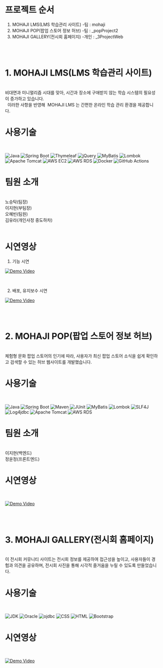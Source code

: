 # 프로젝트 순서

1. MOHAJI LMS(LMS 학습관리 사이트) -팀 : mohaji
2. MOHAJI POP(팝업 스토어 정보 허브) -팀 : _popProject2
3. MOHAJI GALLERY(전시회 홈페이지) -개인 : _3ProjectWeb

<br>
<br>

# 1. MOHAJI LMS(LMS 학습관리 사이트)
<br>
비대면과 미니멀리즘 시대를 맞아, 시간과 장소에 구애받지 않는 학습 시스템의 필요성이 증가하고 있습니다.<br> 
이러한 사항을 반영해  MOHAJI LMS 는 간편한 온라인 학습 관리 환경을 제공합니다.
<br>

# 사용기술
<br>

![Java](https://img.shields.io/badge/java-%23FC4C02?style=for-the-badge&logo=java&logoColor=white) <!-- Java -->
![Spring Boot](https://img.shields.io/badge/Spring%20Boot-%236DB33F?style=for-the-badge&logo=springboot&logoColor=white) <!-- Spring Boot -->
![Thymeleaf](https://img.shields.io/badge/Thymeleaf-%23004B49?style=for-the-badge&logo=thymeleaf&logoColor=white) <!-- Thymeleaf -->
![jQuery](https://img.shields.io/badge/jQuery-%23076EAA?style=for-the-badge&logo=jquery&logoColor=white) <!-- jQuery -->
![MyBatis](https://img.shields.io/badge/MyBatis-%23D9E0E6?style=for-the-badge&logo=mybatis&logoColor=black) <!-- MyBatis -->
![Lombok](https://img.shields.io/badge/Lombok-%231D5C63?style=for-the-badge&logo=lombok&logoColor=white) <!-- Lombok -->
![Apache Tomcat](https://img.shields.io/badge/Apache%20Tomcat-%23F8DC75?style=for-the-badge&logo=apachetomcat&logoColor=black) <!-- Apache Tomcat -->
![AWS EC2](https://img.shields.io/badge/AWS%20EC2-%23FF9900?style=for-the-badge&logo=amazon-aws&logoColor=white)
![AWS RDS](https://img.shields.io/badge/AWS%20RDS-%23FF9900?style=for-the-badge&logo=amazon-aws&logoColor=white)
![Docker](https://img.shields.io/badge/Docker-%232496ED?style=for-the-badge&logo=docker&logoColor=white)
![GitHub Actions](https://img.shields.io/badge/GitHub%20Actions-%232671E5?style=for-the-badge&logo=github-actions&logoColor=white)
<br>

# 팀원 소개 
<br>
노승탁(팀장)<br>
이지현(부팀장)<br>
오혜빈(팀원)<br>
김유라(개인사정 중도하차)<br>
<br>

# 시연영상

1. 기능 시연
    
[![Demo Video](https://img.youtube.com/vi/9C7uTpKkMok/0.jpg)](https://www.youtube.com/watch?v=9C7uTpKkMok)

<br>

2. 배포, 유지보수 시연
   
[![Demo Video](https://img.youtube.com/vi/k2pO1S8fVMY/0.jpg)](https://www.youtube.com/watch?v=k2pO1S8fVMY)

<br>
<br>

# 2. MOHAJI POP(팝업 스토어 정보 허브)
<br>
체험형 문화 팝업 스토어의 인기에 따라, 사용자가 최신 팝업 스토어 소식을 쉽게 확인하고 검색할 수 있는 허브 웹사이트를 개발했습니다.
<br>

# 사용기술
<br>

![Java](https://img.shields.io/badge/java-%23FC4C02?style=for-the-badge&logo=java&logoColor=white)
![Spring Boot](https://img.shields.io/badge/Spring%20Boot-2.7.18-brightgreen?style=for-the-badge)
![Maven](https://img.shields.io/badge/Maven-%2339b02a?style=for-the-badge&logo=apache-maven&logoColor=white)
![JUnit](https://img.shields.io/badge/JUnit-5.5.0-blue?style=for-the-badge&logo=java&logoColor=white)
![MyBatis](https://img.shields.io/badge/MyBatis-2.2.0-yellow?style=for-the-badge)
![Lombok](https://img.shields.io/badge/Lombok-1.18.24-green?style=for-the-badge&logo=java&logoColor=white) <!-- Assuming latest stable version -->
![SLF4J](https://img.shields.io/badge/SLF4J-1.7.5-orange?style=for-the-badge&logo=java&logoColor=white)
![Log4jdbc](https://img.shields.io/badge/Log4jdbc-1.16-red?style=for-the-badge&logo=java&logoColor=white)
![Apache Tomcat](https://img.shields.io/badge/Apache%20Tomcat-9.0.28-blue?style=for-the-badge&logo=apache-tomcat&logoColor=white)
![AWS RDS](https://img.shields.io/badge/AWS%20RDS-%23FF9900?style=for-the-badge&logo=amazon-aws&logoColor=white)

# 팀원 소개
<br>
이지현(백엔드)<br>
정윤정(프론트엔드)
<br>

# 시연영상  
<br>

[![Demo Video](https://img.youtube.com/vi/Us_3IiR5SjQ/0.jpg)](https://www.youtube.com/watch?v=Us_3IiR5SjQ)

<br>
<br>

# 3. MOHAJI GALLERY(전시회 홈페이지)
<br>
이 전시회 커뮤니티 사이트는 전시회 정보를 제공하여 접근성을 높이고, 사용자들이 경험과 의견을 공유하며, 전시회 사진을 통해 시각적 즐거움을 누릴 수 있도록 만들었습니다.
<br>

# 사용기술
<br>

![JDK](https://img.shields.io/badge/JDK-%23F7DF1E?style=for-the-badge&logo=java&logoColor=black)
![Oracle](https://img.shields.io/badge/Oracle-%23F80000?style=for-the-badge&logo=oracle&logoColor=white)
![ojdbc](https://img.shields.io/badge/OJDBC-%23F80000?style=for-the-badge&logo=oracle&logoColor=white) <!-- ojdbc is a JDBC driver for Oracle -->
![CSS](https://img.shields.io/badge/CSS-%231572B6?style=for-the-badge&logo=css3&logoColor=white)
![HTML](https://img.shields.io/badge/HTML-%23E34F26?style=for-the-badge&logo=html5&logoColor=white)
![Bootstrap](https://img.shields.io/badge/Bootstrap-%23563D7C?style=for-the-badge&logo=bootstrap&logoColor=white)

# 시연영상  
<br>

[![Demo Video](https://img.youtube.com/vi/CcjLf-P96K4/0.jpg)](https://www.youtube.com/watch?v=CcjLf-P96K4)
